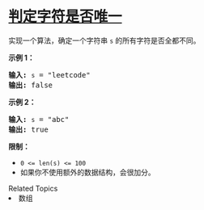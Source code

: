# [判定字符是否唯一](https://leetcode-cn.com/problems/is-unique-lcci/)

<p>实现一个算法，确定一个字符串 <code>s</code> 的所有字符是否全都不同。</p>

<p><strong>示例 1：</strong></p>

<pre><strong>输入:</strong> <code>s</code> = &quot;leetcode&quot;
<strong>输出:</strong> false 
</pre>

<p><strong>示例 2：</strong></p>

<pre><strong>输入:</strong> <code>s</code> = &quot;abc&quot;
<strong>输出:</strong> true
</pre>

<p><strong>限制：</strong></p>
<ul>
   <li><code>0 <= len(s) <= 100 </code></li>
   <li>如果你不使用额外的数据结构，会很加分。</li>
</ul>
    <div><div>Related Topics</div><div><li>数组</li></div></div>